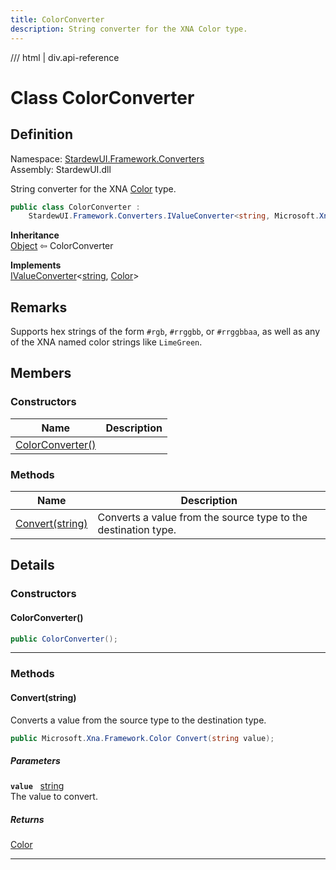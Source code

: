 ```yaml
---
title: ColorConverter
description: String converter for the XNA Color type.
---
```


<link rel="stylesheet" href="/StardewUI/stylesheets/reference.css" />

/// html | div.api-reference

# Class ColorConverter

## Definition

<div class="api-definition" markdown>

Namespace: [StardewUI.Framework.Converters](index.md)  
Assembly: StardewUI.dll  

</div>

String converter for the XNA [Color](https://docs.monogame.net/api/Microsoft.Xna.Framework.Color.html) type.

```cs
public class ColorConverter : 
    StardewUI.Framework.Converters.IValueConverter<string, Microsoft.Xna.Framework.Color>
```

**Inheritance**  
[Object](https://learn.microsoft.com/en-us/dotnet/api/system.object) ⇦ ColorConverter

**Implements**  
[IValueConverter](ivalueconverter-2.md)<[string](https://learn.microsoft.com/en-us/dotnet/api/system.string), [Color](https://docs.monogame.net/api/Microsoft.Xna.Framework.Color.html)>

## Remarks

Supports hex strings of the form `#rgb`, `#rrggbb`, or `#rrggbbaa`, as well as any of the XNA named color strings like `LimeGreen`.

## Members

### Constructors

 | Name | Description |
| --- | --- |
| [ColorConverter()](#colorconverter) |  | 

### Methods

 | Name | Description |
| --- | --- |
| [Convert(string)](#convertstring) | Converts a value from the source type to the destination type. | 

## Details

### Constructors

#### ColorConverter()



```cs
public ColorConverter();
```

-----

### Methods

#### Convert(string)

Converts a value from the source type to the destination type.

```cs
public Microsoft.Xna.Framework.Color Convert(string value);
```

##### Parameters

**`value`** &nbsp; [string](https://learn.microsoft.com/en-us/dotnet/api/system.string)  
The value to convert.

##### Returns

[Color](https://docs.monogame.net/api/Microsoft.Xna.Framework.Color.html)

-----

